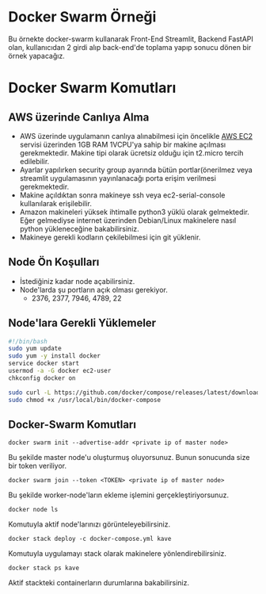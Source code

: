 # Docker Swarm Örneği

Bu örnekte docker-swarm kullanarak Front-End Streamlit, Backend FastAPI olan, kullanıcıdan 2 girdi alıp back-end'de toplama yapıp sonucu dönen bir örnek yapacağız. 

# Docker Swarm Komutları

## AWS üzerinde Canlıya Alma
- AWS üzerinde uygulamanın canlıya alınabilmesi için öncelikle [AWS EC2](https://us-east-1.console.aws.amazon.com/ec2/) servisi üzerinden 1GB RAM 1VCPU'ya sahip bir makine açılması gerekmektedir. Makine tipi olarak ücretsiz olduğu için t2.micro tercih edilebilir. 
- Ayarlar yapılırken security group ayarında bütün portlar(önerilmez veya streamlit uygulamasının yayınlanacağı porta erişim verilmesi gerekmektedir. 
- Makine açıldıktan sonra makineye ssh veya ec2-serial-console kullanılarak erişilebilir.
- Amazon makineleri yüksek ihtimalle python3 yüklü olarak gelmektedir. Eğer gelmediyse internet üzerinden Debian/Linux makinelere nasıl python yükleneceğine bakabilirsiniz.
- Makineye gerekli kodların çekilebilmesi için git yüklenir. 


## Node Ön Koşulları
- İstediğiniz kadar node açabilirsiniz. 
- Node'larda şu portların açık olması gerekiyor.
	- 2376, 2377, 7946, 4789, 22

## Node'lara Gerekli Yüklemeler
``` bash
#!/bin/bash
sudo yum update
sudo yum -y install docker
service docker start
usermod -a -G docker ec2-user
chkconfig docker on

sudo curl -L https://github.com/docker/compose/releases/latest/download/docker-compose-$(uname -s)-$(uname -m) -o /usr/local/bin/docker-compose
sudo chmod +x /usr/local/bin/docker-compose
```

## Docker-Swarm Komutları
```
docker swarm init --advertise-addr <private ip of master node> 
```
Bu şekilde master node'u oluşturmuş oluyorsunuz. Bunun sonucunda size bir token veriliyor. 

```
docker swarm join --token <TOKEN> <private ip of master node> 
```
Bu şekilde worker-node'ların ekleme işlemini gerçekleştiriyorsunuz. 


```
docker node ls
```
Komutuyla aktif node'larınızı görünteleyebilirsiniz.

```
docker stack deploy -c docker-compose.yml kave
```
Komutuyla uygulamayı stack olarak makinelere yönlendirebilirsiniz.


```
docker stack ps kave
```
Aktif stackteki containerların durumlarına bakabilirsiniz.
